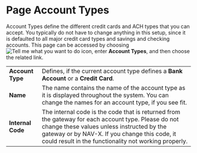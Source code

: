 # Page Account Types

Account Types define the different credit cards and ACH types that you can accept. You typically do not have to change anything in this setup, since it is defaulted to all major credit card types and savings and checking accounts. This page can be accessed by choosing ![Tell me what you want to do](/images/magnifying-glass.gif) icon, enter **Account Types**, and then choose the related link.

|                   |                                                                                                                                       |
|-------------------|---------------------------------------------------------------------------------------------------------------------------------------|
| **Account Type**  | Defines, if the current account type defines a **Bank Account** or a **Credit Card**.                                                 |
| **Name**          | The name contains the name of the account type as it is displayed throughout the system. You can change the names for an account type, if you see fit. |
| **Internal Code** | The internal code is the code that is returned from the gateway for each account type. Please do not change these values unless instructed by the gateway or by NAV-X. If you change this code, it could result in the functionality not working properly. |
